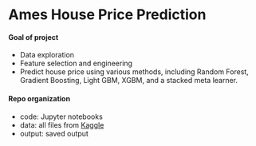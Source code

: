 # Ames House Price Prediction
#### Goal of project
- Data exploration
- Feature selection and engineering
- Predict house price using various methods, including Random Forest, Gradient Boosting, Light GBM, XGBM, and a stacked meta learner.

#### Repo organization
- code: Jupyter notebooks
- data: all files from [Kaggle](https://www.kaggle.com/c/house-prices-advanced-regression-techniques)
- output: saved output

